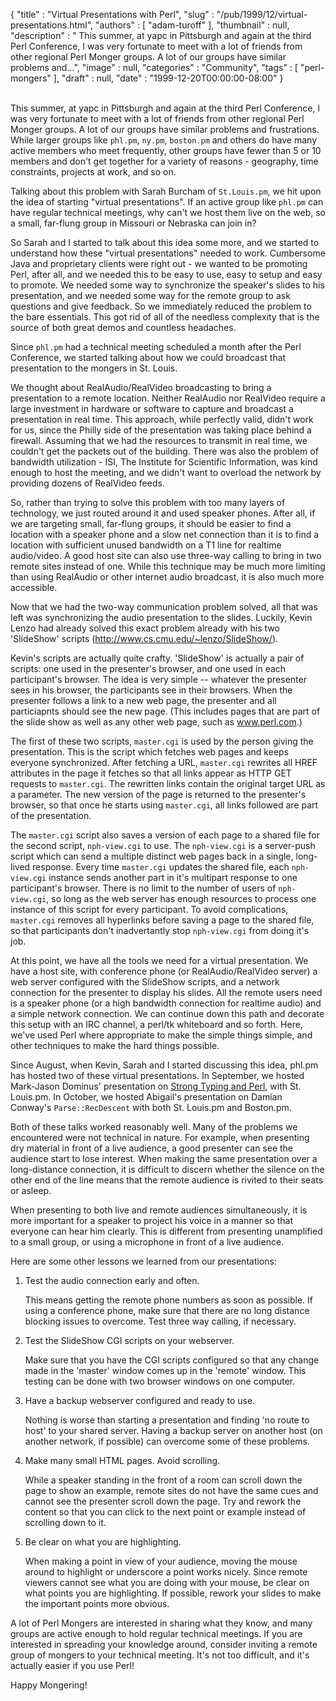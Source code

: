 {
   "title" : "Virtual Presentations with Perl",
   "slug" : "/pub/1999/12/virtual-presentations.html",
   "authors" : [
      "adam-turoff"
   ],
   "thumbnail" : null,
   "description" : " This summer, at yapc in Pittsburgh and again at the third Perl Conference, I was very fortunate to meet with a lot of friends from other regional Perl Monger groups. A lot of our groups have similar problems and...",
   "image" : null,
   "categories" : "Community",
   "tags" : [
      "perl-mongers"
   ],
   "draft" : null,
   "date" : "1999-12-20T00:00:00-08:00"
}





\
This summer, at yapc in Pittsburgh and again at the third Perl
Conference, I was very fortunate to meet with a lot of friends from
other regional Perl Monger groups. A lot of our groups have similar
problems and frustrations. While larger groups like `phl.pm`, `ny.pm`,
`boston.pm` and others do have many active members who meet frequently,
other groups have fewer than 5 or 10 members and don't get together for
a variety of reasons - geography, time constraints, projects at work,
and so on.

Talking about this problem with Sarah Burcham of `St.Louis.pm`, we hit
upon the idea of starting "virtual presentations". If an active group
like `phl.pm` can have regular technical meetings, why can't we host
them live on the web, so a small, far-flung group in Missouri or
Nebraska can join in?

So Sarah and I started to talk about this idea some more, and we started
to understand how these "virtual presentations" needed to work.
Cumbersome Java and proprietary clients were right out - we wanted to be
promoting Perl, after all, and we needed this to be easy to use, easy to
setup and easy to promote. We needed some way to synchronize the
speaker's slides to his presentation, and we needed some way for the
remote group to ask questions and give feedback. So we immediately
reduced the problem to the bare essentials. This got rid of all of the
needless complexity that is the source of both great demos and countless
headaches.

Since `phl.pm` had a technical meeting scheduled a month after the Perl
Conference, we started talking about how we could broadcast that
presentation to the mongers in St. Louis.

We thought about RealAudio/RealVideo broadcasting to bring a
presentation to a remote location. Neither RealAudio nor RealVideo
require a large investment in hardware or software to capture and
broadcast a presentation in real time. This approach, while perfectly
valid, didn't work for us, since the Philly side of the presentation was
taking place behind a firewall. Assuming that we had the resources to
transmit in real time, we couldn't get the packets out of the building.
There was also the problem of bandwidth utilization - ISI, The Institute
for Scientific Information, was kind enough to host the meeting, and we
didn't want to overload the network by providing dozens of RealVideo
feeds.

So, rather than trying to solve this problem with too many layers of
technology, we just routed around it and used speaker phones. After all,
if we are targeting small, far-flung groups, it should be easier to find
a location with a speaker phone and a slow net connection than it is to
find a location with sufficient unused bandwidth on a T1 line for
realtime audio/video. A good host site can also use three-way calling to
bring in two remote sites instead of one. While this technique may be
much more limiting than using RealAudio or other internet audio
broadcast, it is also much more accessible.

Now that we had the two-way communication problem solved, all that was
left was synchronizing the audio presentation to the slides. Luckily,
Kevin Lenzo had already solved this exact problem already with his two
'SlideShow' scripts (<http://www.cs.cmu.edu/~lenzo/SlideShow/>).

Kevin's scripts are actually quite crafty. 'SlideShow' is actually a
pair of scripts: one used in the presenter's browser, and one used in
each participant's browser. The idea is very simple -- whatever the
presenter sees in his browser, the participants see in their browsers.
When the presenter follows a link to a new web page, the presenter and
all particiapnts should see the new page. (This includes pages that are
part of the slide show as well as any other web page, such as
www.perl.com.)

The first of these two scripts, `master.cgi` is used by the person
giving the presentation. This is the script which fetches web pages and
keeps everyone synchronized. After fetching a URL, `master.cgi` rewrites
all HREF attributes in the page it fetches so that all links appear as
HTTP GET requests to `master.cgi`. The rewritten links contain the
original target URL as a parameter. The new version of the page is
returned to the presenter's browser, so that once he starts using
`master.cgi`, all links followed are part of the presentation.

The `master.cgi` script also saves a version of each page to a shared
file for the second script, `nph-view.cgi` to use. The `nph-view.cgi` is
a server-push script which can send a multiple distinct web pages back
in a single, long-lived response. Every time `master.cgi` updates the
shared file, each `nph-view.cgi` instance sends another part in it's
multipart response to one participant's browser. There is no limit to
the number of users of `nph-view.cgi`, so long as the web server has
enough resources to process one instance of this script for every
participant. To avoid complications, `master.cgi` removes all hyperlinks
before saving a page to the shared file, so that participants don't
inadvertantly stop `nph-view.cgi` from doing it's job.

At this point, we have all the tools we need for a virtual presentation.
We have a host site, with conference phone (or RealAudio/RealVideo
server) a web server configured with the SlideShow scripts, and a
network connection for the presenter to display his slides. All the
remote users need is a speaker phone (or a high bandwidth connection for
realtime audio) and a simple network connection. We can continue down
this path and decorate this setup with an IRC channel, a perl/tk
whiteboard and so forth. Here, we've used Perl where appropriate to make
the simple things simple, and other techniques to make the hard things
possible.

Since August, when Kevin, Sarah and I started discussing this idea,
phl.pm has hosted two of these virtual presentations. In September, we
hosted Mark-Jason Dominus' presentation on [Strong Typing and
Perl](http://www.plover.com/~mjd/perl/yak/#typing), with St. Louis.pm.
In October, we hosted Abigail's presentation on Damian Conway's
`Parse::RecDescent` with both St. Louis.pm and Boston.pm.

Both of these talks worked reasonably well. Many of the problems we
encountered were not technical in nature. For example, when presenting
dry material in front of a live audience, a good presenter can see the
audience start to lose interest. When making the same presentation over
a long-distance connection, it is difficult to discern whether the
silence on the other end of the line means that the remote audience is
rivited to their seats or asleep.

When presenting to both live and remote audiences simultaneously, it is
more important for a speaker to project his voice in a manner so that
everyone can hear him clearly. This is different from presenting
unamplified to a small group, or using a microphone in front of a live
audience.

Here are some other lessons we learned from our presentations:

1.  Test the audio connection early and often.

    This means getting the remote phone numbers as soon as possible. If
    using a conference phone, make sure that there are no long distance
    blocking issues to overcome. Test three way calling, if necessary.

2.  Test the SlideShow CGI scripts on your webserver.

    Make sure that you have the CGI scripts configured so that any
    change made in the 'master' window comes up in the 'remote' window.
    This testing can be done with two browser windows on one computer.

3.  Have a backup webserver configured and ready to use.

    Nothing is worse than starting a presentation and finding 'no route
    to host' to your shared server. Having a backup server on another
    host (on another network, if possible) can overcome some of these
    problems.

4.  Make many small HTML pages. Avoid scrolling.

    While a speaker standing in the front of a room can scroll down the
    page to show an example, remote sites do not have the same cues and
    cannot see the presenter scroll down the page. Try and rework the
    content so that you can click to the next point or example instead
    of scrolling down to it.

5.  Be clear on what you are highlighting.

    When making a point in view of your audience, moving the mouse
    around to highlight or underscore a point works nicely. Since remote
    viewers cannot see what you are doing with your mouse, be clear on
    what points you are highlighting. If possible, rework your slides to
    make the important points more obvious.

A lot of Perl Mongers are interested in sharing what they know, and many
groups are active enough to hold regular technical meetings. If you are
interested in spreading your knowledge around, consider inviting a
remote group of mongers to your technical meeting. It's not too
difficult, and it's actually easier if you use Perl!

Happy Mongering!


